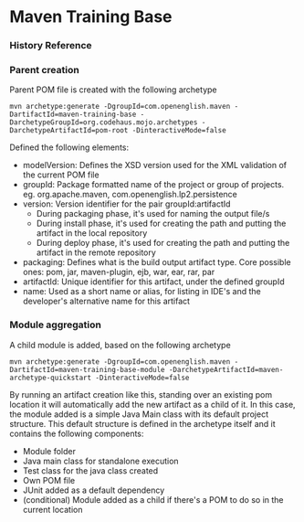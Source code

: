 # Maven Training Base

### History Reference

### Parent creation
Parent POM file is created with the following archetype
```
mvn archetype:generate -DgroupId=com.openenglish.maven -DartifactId=maven-training-base -DarchetypeGroupId=org.codehaus.mojo.archetypes -DarchetypeArtifactId=pom-root -DinteractiveMode=false
```
Defined the following elements:
* modelVersion: Defines the XSD version used for the XML validation of the current POM file
* groupId: Package formatted name of the project or group of projects. eg. org.apache.maven, com.openenglish.lp2.persistence
* version: Version identifier for the pair groupId:artifactId
    - During packaging phase, it's used for naming the output file/s
    - During install phase, it's used for creating the path and putting the artifact in the local repository
    - During deploy phase, it's used for creating the path and putting the artifact in the remote repository
* packaging: Defines what is the build output artifact type. Core possible ones: pom, jar, maven-plugin, ejb, war, ear, rar, par
* artifactId: Unique identifier for this artifact, under the defined groupId
* name: Used as a short name or alias, for listing in IDE's and the developer's alternative name for this artifact

### Module aggregation
A child module is added, based on the following archetype
```
mvn archetype:generate -DgroupId=com.openenglish.maven -DartifactId=maven-training-base-module -DarchetypeArtifactId=maven-archetype-quickstart -DinteractiveMode=false
```
By running an artifact creation like this, standing over an existing pom location it will automatically add the new artifact as a child of it. In this case, the module added is a simple Java Main class with its default project structure.
This default structure is defined in the archetype itself and it contains the following components:
* Module folder
* Java main class for standalone execution
* Test class for the java class created
* Own POM file
* JUnit added as a default dependency
* (conditional) Module added as a child if there's a POM to do so in the current location
